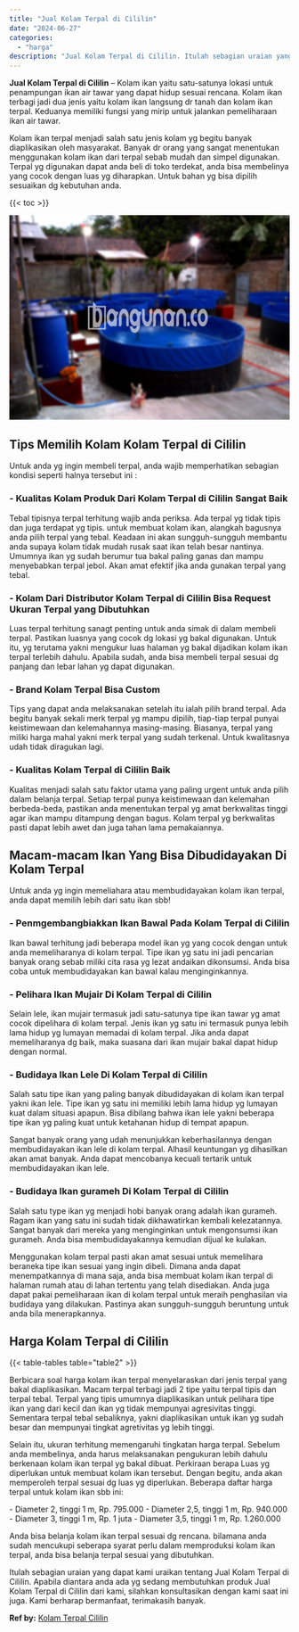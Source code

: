 ```yaml
---
title: "Jual Kolam Terpal di Cililin"
date: "2024-06-27"
categories: 
  - "harga"
description: "Jual Kolam Terpal di Cililin. Itulah sebagian uraian yang dapat kami uraikan tentang Jual Kolam Terpal di Cililin. Apabila diantara anda ada yg sedang membut..."
---
```


**Jual Kolam Terpal di Cililin** – Kolam ikan yaitu satu-satunya lokasi untuk penampungan ikan air tawar yang dapat hidup sesuai rencana. Kolam ikan terbagi jadi dua jenis yaitu kolam ikan langsung dr tanah dan kolam ikan terpal. Keduanya memiliki fungsi yang mirip untuk jalankan pemeliharaan ikan air tawar.

Kolam ikan terpal menjadi salah satu jenis kolam yg begitu banyak diaplikasikan oleh masyarakat. Banyak dr orang yang sangat menentukan menggunakan kolam ikan dari terpal sebab mudah dan simpel digunakan. Terpal yg digunakan dapat anda beli di toko terdekat, anda bisa membelinya yang cocok dengan luas yg diharapkan. Untuk bahan yg bisa dipilih sesuaikan dg kebutuhan anda.

{{< toc >}}

![Jual Kolam Terpal di Cililin](/images/jual-kolam-terpal-32.png)

## Tips Memilih Kolam Kolam Terpal di Cililin

Untuk anda yg ingin membeli terpal, anda wajib memperhatikan sebagian kondisi seperti halnya tersebut ini :

### \- Kualitas Kolam Produk Dari Kolam Terpal di Cililin Sangat Baik

Tebal tipisnya terpal terhitung wajib anda periksa. Ada terpal yg tidak tipis dan juga terdapat yg tipis. untuk membuat kolam ikan, alangkah bagusnya anda pilih terpal yang tebal. Keadaan ini akan sungguh-sungguh membantu anda supaya kolam tidak mudah rusak saat ikan telah besar nantinya. Umumnya ikan yg sudah berumur tua bakal paling ganas dan mampu menyebabkan terpal jebol. Akan amat efektif jika anda gunakan terpal yang tebal.

### \- Kolam Dari Distributor Kolam Terpal di Cililin Bisa Request Ukuran Terpal yang Dibutuhkan

Luas terpal terhitung sanagt penting untuk anda simak di dalam membeli terpal. Pastikan luasnya yang cocok dg lokasi yg bakal digunakan. Untuk itu, yg terutama yakni mengukur luas halaman yg bakal dijadikan kolam ikan terpal terlebih dahulu. Apabila sudah, anda bisa membeli terpal sesuai dg panjang dan lebar lahan yg dapat digunakan.

### \- Brand Kolam Terpal Bisa Custom

Tips yang dapat anda melaksanakan setelah itu ialah pilih brand terpal. Ada begitu banyak sekali merk terpal yg mampu dipilih, tiap-tiap terpal punyai keistimewaan dan kelemahannya masing-masing. Biasanya, terpal yang miliki harga mahal yakni merk terpal yang sudah terkenal. Untuk kwalitasnya udah tidak diragukan lagi.

### \- Kualitas Kolam Terpal di Cililin Baik

Kualitas menjadi salah satu faktor utama yang paling urgent untuk anda pilih dalam belanja terpal. Setiap terpal punya keistimewaan dan kelemahan berbeda-beda, pastikan anda menentukan terpal yg amat berkwalitas tinggi agar ikan mampu ditampung dengan bagus. Kolam terpal yg berkwalitas pasti dapat lebih awet dan juga tahan lama pemakaiannya.

## Macam-macam Ikan Yang Bisa Dibudidayakan Di Kolam Terpal

Untuk anda yg ingin memeliahara atau membudidayakan kolam ikan terpal, anda dapat memilih lebih dari satu ikan sbb!

### \- Penmgembangbiakkan Ikan Bawal Pada Kolam Terpal di Cililin

Ikan bawal terhitung jadi beberapa model ikan yg yang cocok dengan untuk anda memeliharanya di kolam terpal. Tipe ikan yg satu ini jadi pencarian banyak orang sebab miliki cita rasa yg lezat andaikan dikonsumsi. Anda bisa coba untuk membudidayakan kan bawal kalau menginginkannya.

### \- Pelihara Ikan Mujair Di Kolam Terpal di Cililin

Selain lele, ikan mujair termasuk jadi satu-satunya tipe ikan tawar yg amat cocok dipelihara di kolam terpal. Jenis ikan yg satu ini termasuk punya lebih lama hidup yg lumayan memadai di kolam terpal. Jika anda dapat memeliharanya dg baik, maka suasana dari ikan mujair bakal dapat hidup dengan normal.

### \- Budidaya Ikan Lele Di Kolam Terpal di Cililin

Salah satu tipe ikan yang paling banyak dibudidayakan di kolam ikan terpal yakni ikan lele. Tipe ikan yg satu ini memiliki lebih lama hidup yg lumayan kuat dalam situasi apapun. Bisa dibilang bahwa ikan lele yakni beberapa tipe ikan yg paling kuat untuk ketahanan hidup di tempat apapun.

Sangat banyak orang yang udah menunjukkan keberhasilannya dengan membudidayakan ikan lele di kolam terpal. Alhasil keuntungan yg dihasilkan akan amat banyak. Anda dapat mencobanya kecuali tertarik untuk membudidayakan ikan lele.

### \- Budidaya Ikan gurameh Di Kolam Terpal di Cililin

Salah satu type ikan yg menjadi hobi banyak orang adalah ikan gurameh. Ragam ikan yang satu ini sudah tidak dikhawatirkan kembali kelezatannya. Sangat banyak dari mereka yang menginginkan untuk mengonsumsi ikan gurameh. Anda bisa membudidayakannya kemudian dijual ke kulakan.

Menggunakan kolam terpal pasti akan amat sesuai untuk memelihara beraneka tipe ikan sesuai yang ingin dibeli. Dimana anda dapat menempatkannya di mana saja, anda bisa membuat kolam ikan terpal di halaman rumah atau di lahan tertentu yang telah disediakan. Anda juga dapat pakai pemeliharaan ikan di kolam terpal untuk meraih penghasilan via budidaya yang dilakukan. Pastinya akan sungguh-sungguh beruntung untuk anda bila menerapkannya.

## Harga Kolam Terpal di Cililin

{{< table-tables table="table2" >}}

Berbicara soal harga kolam ikan terpal menyelaraskan dari jenis terpal yang bakal diaplikasikan. Macam terpal terbagi jadi 2 tipe yaitu terpal tipis dan terpal tebal. Terpal yang tipis umumnya diaplikasikan untuk pelihara tipe ikan yang dari kecil dan ikan yg tidak mempunyai agresivitas tinggi. Sementara terpal tebal sebaliknya, yakni diaplikasikan untuk ikan yg sudah besar dan mempunyai tingkat agretivitas yg lebih tinggi.

Selain itu, ukuran terhitung memengaruhi tingkatan harga terpal. Sebelum anda membelinya, anda harus melaksanakan pengukuran lebih dahulu berkenaan kolam ikan terpal yg bakal dibuat. Perkiraan berapa Luas yg diperlukan untuk membuat kolam ikan tersebut. Dengan begitu, anda akan memperoleh terpal sesuai dg luas yg diperlukan. Beberapa daftar harga terpal untuk kolam ikan sbb ini:

\- Diameter 2, tinggi 1 m, Rp. 795.000 - Diameter 2,5, tinggi 1 m, Rp. 940.000 - Diameter 3, tinggi 1 m, Rp. 1 juta - Diameter 3,5, tinggi 1 m, Rp. 1.260.000

Anda bisa belanja kolam ikan terpal sesuai dg rencana. bilamana anda sudah mencukupi seberapa syarat perlu dalam memproduksi kolam ikan terpal, anda bisa belanja terpal sesuai yang dibutuhkan.

Itulah sebagian uraian yang dapat kami uraikan tentang Jual Kolam Terpal di Cililin. Apabila diantara anda ada yg sedang membutuhkan produk Jual Kolam Terpal di Cililin dari kami, silahkan konsultasikan dengan kami saat ini juga. Kami berharap bermanfaat, terimakasih banyak.

**Ref by:** [Kolam Terpal Cililin](https://id.wikipedia.org/wiki/Kolam)
